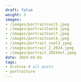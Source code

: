 ```yaml
---
draft: false
weight: 3
images:
- /images/portraitcool5.jpeg
- /images/portraitCool6.jpeg
- /images/portraitCool7.jpeg
- /images/portraitcool4.jpeg
- /images/portrait_cool3.jpeg
- /images/portrait_2_2024.jpeg
- /images/portrait_2024Set.jpeg
date: 2024-03-01
tags:
- archive # all posts
- portraiture
---
```


